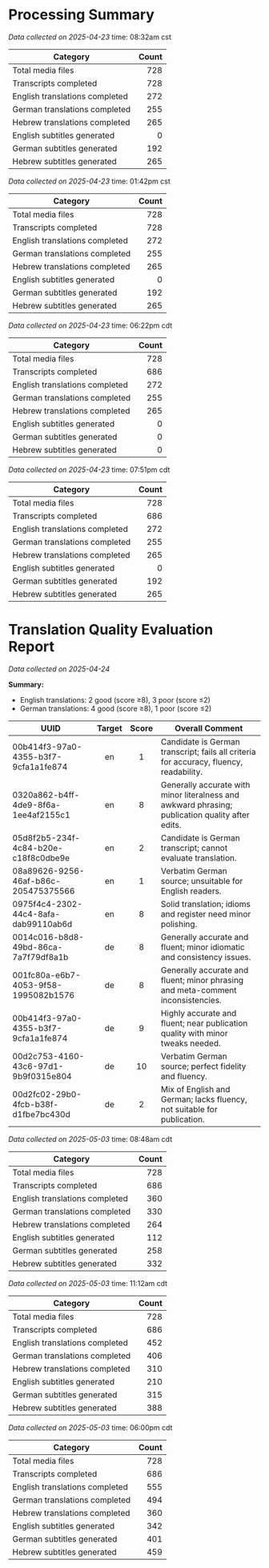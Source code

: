 # Processing Summary

_Data collected on 2025-04-23_
time: 08:32am cst

| Category                          | Count |
|-----------------------------------|------:|
| Total media files                 | 728   |
| Transcripts completed             | 728   |
| English translations completed    | 272   |
| German translations completed     | 255   |
| Hebrew translations completed     | 265   |
| English subtitles generated       | 0     |
| German subtitles generated        | 192   |
| Hebrew subtitles generated        | 265   |

_Data collected on 2025-04-23_
time: 01:42pm cst

| Category                          | Count |
|-----------------------------------|------:|
| Total media files                 | 728   |
| Transcripts completed             | 728   |
| English translations completed    | 272   |
| German translations completed     | 255   |
| Hebrew translations completed     | 265   |
| English subtitles generated       | 0     |
| German subtitles generated        | 192   |
| Hebrew subtitles generated        | 265   |
_Data collected on 2025-04-23_
time: 06:22pm cdt

| Category                          | Count |
|-----------------------------------|------:|
| Total media files                 | 728   |
| Transcripts completed             | 686   |
| English translations completed    | 272   |
| German translations completed     | 255   |
| Hebrew translations completed     | 265   |
| English subtitles generated       | 0     |
| German subtitles generated        | 0     |
| Hebrew subtitles generated        | 0     |

_Data collected on 2025-04-23_
time: 07:51pm cdt

| Category                          | Count |
|-----------------------------------|------:|
| Total media files                 | 728   |
| Transcripts completed             | 686   |
| English translations completed    | 272   |
| German translations completed     | 255   |
| Hebrew translations completed     | 265   |
| English subtitles generated       | 0     |
| German subtitles generated        | 192     |
| Hebrew subtitles generated        | 265     |

# Translation Quality Evaluation Report

_Data collected on 2025-04-24_

**Summary:**
- English translations: 2 good (score ≥8), 3 poor (score ≤2)
- German translations: 4 good (score ≥8), 1 poor (score ≤2)

| UUID                                   | Target | Score | Overall Comment                                                                                                 |
|----------------------------------------|:------:|:-----:|-----------------------------------------------------------------------------------------------------------------|
| 00b414f3-97a0-4355-b3f7-9cfa1a1fe874  | en     | 1     | Candidate is German transcript; fails all criteria for accuracy, fluency, readability.                          |
| 0320a862-b4ff-4de9-8f6a-1ee4af2155c1  | en     | 8     | Generally accurate with minor literalness and awkward phrasing; publication quality after edits.                 |
| 05d8f2b5-234f-4c84-b20e-c18f8c0dbe9e  | en     | 2     | Candidate is German transcript; cannot evaluate translation.                                                    |
| 08a89626-9256-46af-b86c-205475375566  | en     | 1     | Verbatim German source; unsuitable for English readers.                                                         |
| 0975f4c4-2302-44c4-8afa-dab99110ab6d  | en     | 8     | Solid translation; idioms and register need minor polishing.                                                    |
| 0014c016-b8d8-49bd-86ca-7a7f79df8a1b  | de     | 8     | Generally accurate and fluent; minor idiomatic and consistency issues.                                          |
| 001fc80a-e6b7-4053-9f58-1995082b1576  | de     | 8     | Generally accurate and fluent; minor phrasing and meta-comment inconsistencies.                                 |
| 00b414f3-97a0-4355-b3f7-9cfa1a1fe874  | de     | 9     | Highly accurate and fluent; near publication quality with minor tweaks needed.                                  |
| 00d2c753-4160-43c6-97d1-9b9f0315e804  | de     | 10    | Verbatim German source; perfect fidelity and fluency.                                                           |
| 00d2fc02-29b0-4fcb-b38f-d1fbe7bc430d  | de     | 2     | Mix of English and German; lacks fluency, not suitable for publication.                                          |
_Data collected on 2025-05-03_
time: 08:48am cdt

| Category                          | Count |
|-----------------------------------|------:|
| Total media files                 | 728   |
| Transcripts completed             | 686   |
| English translations completed    | 360   |
| German translations completed     | 330   |
| Hebrew translations completed     | 264   |
| English subtitles generated       | 112     |
| German subtitles generated        | 258     |
| Hebrew subtitles generated        | 332     |

_Data collected on 2025-05-03_
time: 11:12am cdt

| Category                          | Count |
|-----------------------------------|------:|
| Total media files                 | 728   |
| Transcripts completed             | 686   |
| English translations completed    | 452   |
| German translations completed     | 406   |
| Hebrew translations completed     | 310   |
| English subtitles generated       | 210     |
| German subtitles generated        | 315     |
| Hebrew subtitles generated        | 388     |

_Data collected on 2025-05-03_
time: 06:00pm cdt

| Category                          | Count |
|-----------------------------------|------:|
| Total media files                 | 728   |
| Transcripts completed             | 686   |
| English translations completed    | 555   |
| German translations completed     | 494   |
| Hebrew translations completed     | 360   |
| English subtitles generated       | 342     |
| German subtitles generated        | 401     |
| Hebrew subtitles generated        | 459     |

